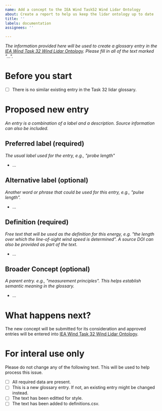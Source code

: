 ```yaml
---
name: Add a concept to the IEA Wind Task52 Wind Lidar Ontology
about: Create a report to help us keep the lidar ontology up to date
title: ''
labels: documentation
assignees: ''

---
```


_The information provided here will be used to create a glossary entry in the [IEA Wind Task 32 Wind Lidar Ontology](https://data.windenergy.dtu.dk/ontologies/view/ontolidar/en/). Please fill in all of the text marked "..."._

# Before you start
- [ ] There is no similar existing entry in the Task 32 lidar glossary.

# Proposed new entry
_An entry is a combination of a label and a description. Source information can also be included._

## Preferred label (required)
_The usual label used for the entry, e.g., "probe length"_

- ...

## Alternative label (optional)
_Another word or phrase that could be used for this entry, e.g., "pulse length"._

- ...

## Definition (required)
_Free text that will be used as the definition for this energy, e.g. "the length over which the line-of-sight wind speed is determined". A source DOI can also be provided as part of the text._

- ...

## Broader Concept (optional)
_A parent entry. e.g., "measurement principles". This helps establish semantic meaning in the glossary._

- ...

# What happens next?
The new concept will be submitted for its consideration and approved entries will be entered into [IEA Wind Task 32 Wind Lidar Ontology](https://data.windenergy.dtu.dk/ontologies/view/ontolidar/en/).

# For interal use only
Please do not change any of the following text. This will be used to help process this issue.
- [ ] All required data are present.
- [ ] This is a new glossary entry. If not, an existing entry might be changed instead.
- [ ] The text has been editted for style.
- [ ] The text has been added to definitions.csv.
